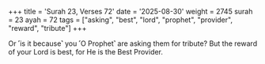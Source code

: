 +++
title = 'Surah 23, Verses 72'
date = '2025-08-30'
weight = 2745
surah = 23
ayah = 72
tags = ["asking", "best", "lord", "prophet", "provider", "reward", "tribute"]
+++

Or ˹is it because˺ you ˹O Prophet˺ are asking them for tribute? But the reward of your Lord is best, for He is the Best Provider.